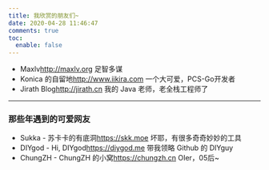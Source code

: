 ```yaml
---
title: 我欣赏的朋友们~
date: 2020-04-28 11:46:47
comments: true
toc:
  enable: false
---
```

<style>
.post-body h3 {
  margin: 0;
  padding: 0;
  padding-bottom: 1em;
}

.post-body ul {
  list-style-type: none;
  margin: 0;
  padding: 0;
}

.post-body li {
  text-decoration: none;
  color: #000;
  font: 200 16px/1.5 Helvetica, Verdana, sans-serif;
  padding-bottom: 0.5em;
  -webkit-transition: font-size 0.3s ease, background-color 0.3s ease;
  -moz-transition: font-size 0.3s ease, background-color 0.3s ease;
  -o-transition: font-size 0.3s ease, background-color 0.3s ease;
  -ms-transition: font-size 0.3s ease, background-color 0.3s ease;
  transition: font-size 0.3s ease, background-color 0.3s ease;
}

.post-body li:hover {
  font-size: 25px;
  background: #f6f6f6;
}

.post-body li > .name {
  border: none;
  border-bottom: 1px solid #ccc;
}

.post-body li > a {
  margin-left: 1em;
}

</style>

- <span class="name">Maxlv</span><http://maxlv.org>
  <span class="intro">足智多谋</span>
- <span class="name">Konica 的自留地</span><http://www.iikira.com>
  <span class="intro">一个大可爱，PCS-Go开发者</span>
- <span class="name">Jirath Blog</span><http://jirath.cn>
  <span class="intro">我的 Java 老师，老全栈工程师了</span>

---

### 那些年遇到的可爱网友

- <span class="name">Sukka - 苏卡卡的有底洞</span><https://skk.moe>
  <span class="intro">坏耶，有很多奇奇妙妙的工具</span>
- <span class="name">DIYgod - Hi, DIYgod</span><https://diygod.me>
  <span class="intro">带我领略 Github 的 DIYguy</span>
- <span class="name">ChungZH - ChungZH 的小窝</span><https://chungzh.cn>
  <span class="intro">OIer，05后~</span>
